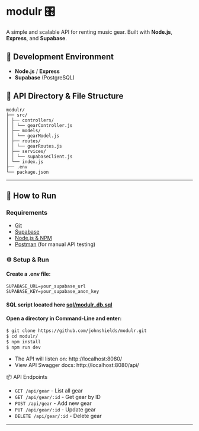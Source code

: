 # modulr 🎛️

A simple and scalable API for renting music gear. Built with **Node.js**, **Express**, and **Supabase**.

## 🧰 Development Environment 

- **Node.js** / **Express**
- **Supabase** (PostgreSQL)

## 📁 API Directory & File Structure 
```
modulr/
├── src/
│ ├── controllers/
│ │ └── gearController.js
│ ├── models/
│ │ └── gearModel.js
│ ├── routes/
│ │ └── gearRoutes.js
│ ├── services/
│ │ └── supabaseClient.js
│ └── index.js
├── .env
└── package.json
```

---

## 🚀 How to Run 

### Requirements

- [Git](https://git-scm.com/downloads)
- [Supabase](https://supabase.com/)
- [Node.js & NPM](https://nodejs.org/)
- [Postman](https://www.postman.com/downloads/) (for manual API testing)

### ⚙️ Setup & Run

#### Create a .env file:

```
SUPABASE_URL=your_supabase_url
SUPABASE_KEY=your_supabase_anon_key
```

#### SQL script located here [sql/modulr_db.sql](sql/modulr_db.sql)

#### Open a directory in Command-Line and enter:
```bash
$ git clone https://github.com/johnshields/modulr.git
$ cd modulr/
$ npm install
$ npm run dev
```

* The API will listen on: http://localhost:8080/
* View API Swagger docs: http://localhost:8080/api/

📦 API Endpoints

- `GET /api/gear` - List all gear
- `GET /api/gear/:id` - Get gear by ID
- `POST /api/gear` - Add new gear
- `PUT /api/gear/:id` - Update gear
- `DELETE /api/gear/:id` - Delete gear

***

